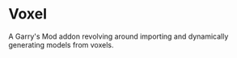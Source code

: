 # Voxel
A Garry's Mod addon revolving around importing and dynamically generating models from voxels.